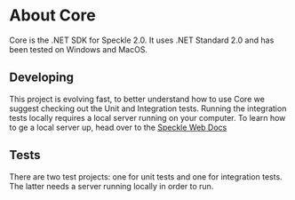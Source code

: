 # About Core

Core is the .NET SDK for Speckle 2.0. It uses .NET Standard 2.0 and has been tested on Windows and MacOS.

## Developing

This project is evolving fast, to better understand how to use Core we suggest checking out the Unit and Integration tests. Running the integration tests locally requires a local server running on your computer. To learn how to ge a local server up, head over to the [Speckle Web Docs](/dev/web)

## Tests

There are two test projects: one for unit tests and one for integration tests. The latter needs a server running locally in order to run.
